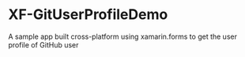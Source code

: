 # XF-GitUserProfileDemo
A sample app built cross-platform using xamarin.forms to get the user profile of GitHub user
